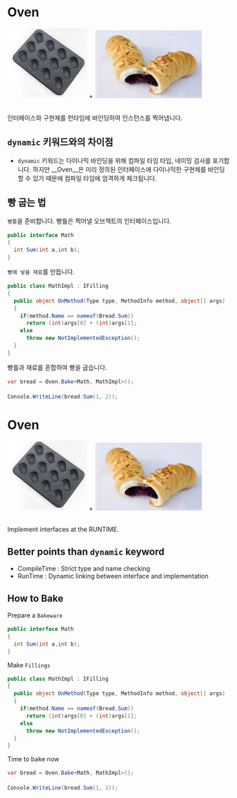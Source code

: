 Oven
====

![bakeware](img/bakeware.png) + ![bread_filling](img/bread_filling.png)
<br><br>

인터페이스와 구현체를 런타임에 바인딩하여 인스턴스를 찍어냅니다.

`dynamic` 키워드와의 차이점
----
* `dynamic` 키워드는 다이나믹 바인딩을 위해 컴파일 타임 타입, 네이밍 검사를 포기합니다. 하지만 __Oven__은 미리 정의된 인터페이스에 다이나믹한 구현체를 바인딩 할 수 있기 때문에 컴파일 타임에 엄격하게 체크됩니다.

빵 굽는 법
----
`빵틀`을 준비합니다. 빵틀은 찍어낼 오브젝트의 인터페이스입니다.
```c#
public interface Math
{
  int Sum(int a,int b);
}
```
`빵에 넣을 재료`를 만듭니다. 
```c#
public class MathImpl : IFilling
{
  public object OnMethod(Type type, MethodInfo method, object[] args)
  {
    if(method.Name == nameof(Bread.Sum))
      return (int)args[0] + (int)args[1];
    else
      throw new NotImplementedException();
  }
}
```
빵틀과 재료를 혼합하여 빵을 굽습니다.
```c#
var bread = Oven.Bake<Math, MathImpl>();

Console.WriteLine(bread.Sum(1, 2));
```



Oven
====

![bakeware](img/bakeware.png) + ![bread_filling](img/bread_filling.png)
<br><br>

Implement interfaces at the RUNTIME.

Better points than `dynamic` keyword
----
* CompileTime : Strict type and name checking
* RunTime :  Dynamic linking between interface and implementation

How to Bake
----
Prepare a `Bakeware`
```c#
public interface Math
{
  int Sum(int a,int b);
}
```
Make `Fillings`
```c#
public class MathImpl : IFilling
{
  public object OnMethod(Type type, MethodInfo method, object[] args)
  {
    if(method.Name == nameof(Bread.Sum))
      return (int)args[0] + (int)args[1];
    else
      throw new NotImplementedException();
  }
}
```
Time to bake now
```c#
var bread = Oven.Bake<Math, MathImpl>();

Console.WriteLine(bread.Sum(1, 2));
```
